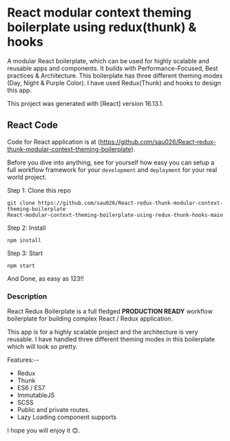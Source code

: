 # React modular context theming boilerplate using redux(thunk) & hooks

A modular React boilerplate, which can be used for highly scalable and reusable apps and components. It builds with Performance-Focused, Best practices & Architecture. This boilerplate has three different theming modes (Day, Night & Purple Color). I have used Redux(Thunk) and hooks to design this app.

This project was generated with [React] version 16.13.1.

## React Code
Code for React application is at (https://github.com/sau026/React-redux-thunk-modular-context-theming-boilerplate).


Before you dive into anything, see for yourself how easy you can setup a full workflow framework for your `development` and `deployment` for your real world project.

Step 1: Clone this repo
```
git clone https://github.com/sau026/React-redux-thunk-modular-context-theming-boilerplate
React-modular-context-theming-boilerplate-using-redux-thunk-hooks-main
```

Step 2: Install

```
npm install
```

Step 3: Start

```
npm start
```

And Done, as easy as 123!!

### Description

React Redux Boilerplate is a full fledged __PRODUCTION READY__ workflow boilerplate for building complex React / Redux application.

This app is for a highly scalable project and the architecture is very reusable. I have handled three different theming modes in this boilerplate which will look so pretty.

Features:-- 
* Redux
* Thunk
* ES6 / ES7
* ImmutableJS
* SCSS
* Public and private routes.
* Lazy Loading component supports


I hope you will enjoy it 😊.